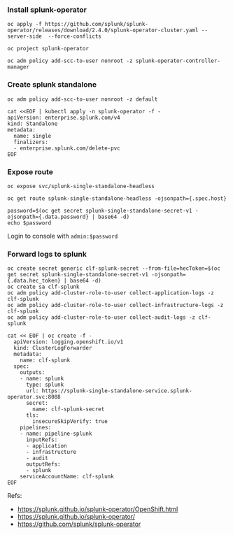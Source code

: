### Install splunk-operator
```
oc apply -f https://github.com/splunk/splunk-operator/releases/download/2.4.0/splunk-operator-cluster.yaml --server-side  --force-conflicts

oc project splunk-operator

oc adm policy add-scc-to-user nonroot -z splunk-operator-controller-manager
```

### Create splunk standalone
```
oc adm policy add-scc-to-user nonroot -z default

cat <<EOF | kubectl apply -n splunk-operator -f -
apiVersion: enterprise.splunk.com/v4
kind: Standalone
metadata:
  name: single
  finalizers:
  - enterprise.splunk.com/delete-pvc
EOF
```

### Expose route
```
oc expose svc/splunk-single-standalone-headless

oc get route splunk-single-standalone-headless -ojsonpath={.spec.host}

password=$(oc get secret splunk-single-standalone-secret-v1 -ojsonpath={.data.password} | base64 -d)
echo $password
```
Login to console with `admin:$password`


### Forward logs to splunk
```
oc create secret generic clf-splunk-secret --from-file=hecToken=$(oc get secret splunk-single-standalone-secret-v1 -ojsonpath={.data.hec_token} | base64 -d)
oc create sa clf-splunk
oc adm policy add-cluster-role-to-user collect-application-logs -z clf-splunk
oc adm policy add-cluster-role-to-user collect-infrastructure-logs -z clf-splunk
oc adm policy add-cluster-role-to-user collect-audit-logs -z clf-splunk

cat << EOF | oc create -f -
  apiVersion: logging.openshift.io/v1
  kind: ClusterLogForwarder
  metadata:
    name: clf-splunk
  spec:
    outputs:
    - name: splunk
      type: splunk
      url: https://splunk-single-standalone-service.splunk-operator.svc:8088
      secret:
        name: clf-splunk-secret
      tls:
        insecureSkipVerify: true
    pipelines:
    - name: pipeline-splunk
      inputRefs:
      - application
      - infrastructure
      - audit
      outputRefs:
      - splunk
    serviceAccountName: clf-splunk
EOF
```


Refs:
- https://splunk.github.io/splunk-operator/OpenShift.html
- https://splunk.github.io/splunk-operator/
- https://github.com/splunk/splunk-operator
